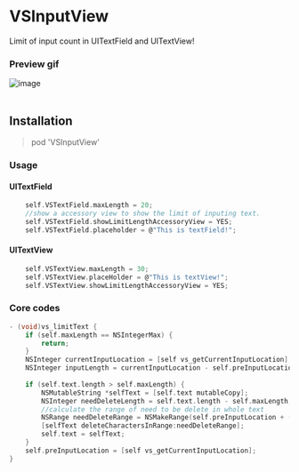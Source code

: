 # VSInputView
Limit of input count in UITextField and UITextView!
### Preview gif
![image](https://github.com/visoon/VSInputView/blob/master/VSInputView.gif)
<br>
<br>

## Installation

> pod 'VSInputView'


### Usage
####  UITextField
```c
    self.VSTextField.maxLength = 20;
    //show a accessory view to show the limit of inputing text.
    self.VSTextField.showLimitLengthAccessoryView = YES;
    self.VSTextField.placeholder = @"This is textField!";
```

####  UITextView
```c
    self.VSTextView.maxLength = 30;
    self.VSTextView.placeHolder = @"This is textView!";
    self.VSTextView.showLimitLengthAccessoryView = YES;
```
### Core codes
```c
- (void)vs_limitText {
    if (self.maxLength == NSIntegerMax) {
        return;
    }
    NSInteger currentInputLocation = [self vs_getCurrentInputLocation];
    NSInteger inputLength = currentInputLocation - self.preInputLocation;
    
    if (self.text.length > self.maxLength) {
        NSMutableString *selfText = [self.text mutableCopy];
        NSInteger needDeleteLength = self.text.length - self.maxLength;
        //calculate the range of need to be delete in whole text
        NSRange needDeleteRange = NSMakeRange(self.preInputLocation + (inputLength - needDeleteLength), needDeleteLength);
        [selfText deleteCharactersInRange:needDeleteRange];
        self.text = selfText;
    }
    self.preInputLocation = [self vs_getCurrentInputLocation];
}

```
